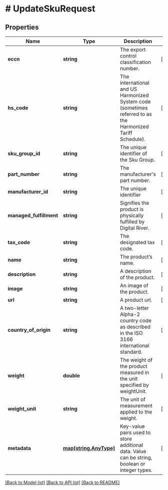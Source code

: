 # # UpdateSkuRequest

## Properties

Name | Type | Description | Notes
------------ | ------------- | ------------- | -------------
**eccn** | **string** | The export control classification number. | [optional] 
**hs_code** | **string** | The international and US Harmonized System code (sometimes referred to as the Harmonized Tariff Schedule). | [optional] 
**sku_group_id** | **string** | The unique identifier of the Sku Group. | [optional] 
**part_number** | **string** | The manufacturer&#39;s part number. | [optional] 
**manufacturer_id** | **string** | The unique identifier | [optional] 
**managed_fulfillment** | **string** | Signifies the product is physically fulfilled by Digital River. | [optional] 
**tax_code** | **string** | The designated tax code. | [optional] 
**name** | **string** | The product’s name. | [optional] 
**description** | **string** | A description of the product. | [optional] 
**image** | **string** | An image of the product. | [optional] 
**url** | **string** | A product url. | [optional] 
**country_of_origin** | **string** | A two-letter Alpha-2 country code as described in the ISO 3166 international standard. | [optional] 
**weight** | **double** | The weight of the product measured in the unit specified by weightUnit. | [optional] 
**weight_unit** | **string** | The unit of measurement applied to the weight. | [optional] 
**metadata** | [**map[string,AnyType]**](AnyType.md) | Key-value pairs used to store additional data. Value can be string, boolean or integer types. | [optional] 

[[Back to Model list]](../../README.md#documentation-for-models) [[Back to API list]](../../README.md#documentation-for-api-endpoints) [[Back to README]](../../README.md)


